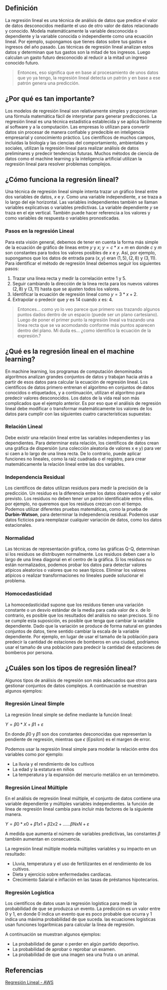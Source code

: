 ## Definición

La regresión lineal es una técnica de análisis de datos que predice el valor de datos desconocidos mediante el uso de otro valor de datos relacionado y conocido. Modela matemáticamente la variable desconocida o dependiente y la variable conocida o independiente como una ecuación lineal. Por ejemplo, supongamos que tienes datos sobre tus gastos e ingresos del año pasado. Las técnicas de regresión lineal analizan estos datos y determinan que tus gastos son la mitad de tos ingresos. Luego calculan un gasto futuro desconocido al reducir a la mitad un ingreso conocido futuro.

> Entonces, eso significa que en base al procesamiento de unos datos que yo ya tengo, la regresión lineal detecta un patrón y en base a ese patrón genera una predicción.

## ¿Por qué es tan importante?

Los modelos de regresión lineal son relativamente simples y proporcionan una fórmula matemática fácil de interpretar para generar predicciones. La regresión lineal es una técnica estadística establecida y se aplica fácilmente al software y a la computación. Las empresas lo utilizan para convertir datos sin procesar de manera confiable y predecible en inteligencia empresarial y conocimiento práctico. Los científicos de muchos campos, incluidas la biología y las ciencias del comportamiento, ambientales y sociales, utilizan la regresión lineal para realizar análisis de datos preliminares y predecir tendencias futuras. Muchos métodos de ciencia de datos como el machine learning y la inteligencia artificial utilizan la regresión lineal para resolver problemas complejos.

## ¿Cómo funciona la regresión lineal?

Una técnica de regresión lineal simple intenta trazar un gráfico lineal entre dos variables de datos, $x$ e $y$. Como una variable independiente, $x$ se traza a lo largo del eje horizontal. Las variables independientes también se llaman variables explicativas o variables predictivas. La variable dependiente $y$ se traza en el eje vertical. También puede hacer referencia a los valores y como variables de respuesta o variables pronosticadas.

### Pasos en la regresión Lineal

Para esta visión general, debemos de tener en cuenta la forma más simple de la ecuación de gráfico de líneas entre $y$ y $x$; $y = c*x+m$ en donde $c$ y $m$ son constantes para todos los valores posibles de $x$ e $y$. Así, por ejemplo, supongamos que los datos de entrada para $(x,y)$ eran $(1,5), (2,8)$ y $(3,11)$. Para identificar el método de regresión lineal debemos seguir los siguientes pasos:

1. Trazar una línea recta y medir la correlación entre 1 y 5.
2. Seguir cambiando la dirección de la linea recta para los nuevos valores $(2,8)$ y $(3,11)$ hasta que se ajusten todos los valores.
3. Identificar la ecuación de regresión lineal como $y = 3*x+2$.
4. Extrapolar o predecir que $y$ es 14 cuando $x$ es: 4.


> Entonces... como yo lo veo parece que primero vas trazando algunos puntos dados dentro de un espacio (puede ser un plano cartesiano). Luego de poner el primer punto la regresión lineal va trazando una linea recta que se va acomodando conforme más puntos aparecen dentro del plano. Mi duda es... ¿como identifico la ecuación de la expresión.?

## ¿Qué es la regresión lineal en el machine learning?

En machine learning, los programas de computación denominados algoritmos analizan grandes conjuntos de datos y trabajan hacia atrás a partir de esos datos para calcular la ecuación de regresión lineal. Los científicos de datos primero entrenan el algoritmo en conjuntos de datos conocidos o etiquetados, y a continuación, utilizan el algoritmo para predecir valores desconocidos. Los datos de la vida real son más complicados que el ejemplo anterior. Es por eso que el análisis de regresión lineal debe modificar o transformar matemáticamente los valores de los datos para cumplir con las siguientes cuatro características supuestas:

### Relación Lineal

Debe existir una relación lineal entre las variables independientes y las dependientes. Para determinar esta relación, los científicos de datos crean una gráfica de dispersión (una colección aleatoria de valores x e y) para ver si caen a lo largo de una línea recta. De lo contrario, puede aplicar funciones no lineales, como la raíz cuadrada o el registro, para crear matemáticamente la relación lineal entre las dos variables.

### Independencia Residual

Los científicos de datos utilizan residuos para medir la precisión de la predicción. Un residuo es la diferencia entre los datos observados y el valor previsto. Los residuos no deben tener un patrón identificable entre ellos. por ejemplo, no queremos que los residuos crezcan con el tiempo. Podemos utilizar diferentes pruebas matemáticas, como la prueba de **Durbin-Watson**, para determinar la independencia residual. Podemos usar datos ficticios para reemplazar cualquier variación de datos, como los datos estacionales.

### Normalidad

Las técnicas de representación gráfica, como las gráficas Q-Q, determinan si los residuos se distribuyen normalmente. Los residuos deben caer a lo largo de una línea diagonal en el centro de la gráfica. Si los residuos no están normalizados, podemos probar los datos para detectar valores atípicos aleatorios o valores que no sean típicos. Eliminar los valores atípicos o realizar transformaciones no lineales puede solucionar el problema.

### Homocedasticidad

La homocedasticidad supone que los residuos tienen una variación constante o un desvío estándar de la media para cada valor de x. de lo contrario, es posible que los resultados del análisis no sean precisos. Si no se cumple esta suposición, es posible que tenga que cambiar la variable dependiente. Dado que la variación se produce de forma natural en grandes conjuntos de datos, tiene sentido cambiar la escala de la variable dependiente. Por ejemplo, en lugar de usar el tamaño de la población para predecir la cantidad de estaciones de bomberos en una ciudad, podríamos usar el tamaño de una población para predecir la cantidad de estaciones de bomberos por persona.

## ¿Cuáles son los tipos de regresión lineal?

Algunos tipos de análisis de regresión son más adecuados que otros para gestionar conjuntos de datos complejos. A continuación se muestran algunos ejemplos:

### Regresión Lineal Simple

La regresión lineal simple se define mediante la función lineal:

$Y= β0*X + β1 + ε$

En donde $\beta0$ y $\beta1$ son dos constantes desconocidas que representan la pendiente de regresión, mientras que $\epsilon$ (Epsilon) es el margen de error.

Podemos usar la regresión lineal simple para modelar la relación entre dos variables como por ejemplo:

- La lluvia y el rendimiento de los cultivos
- La edad y la estatura en niños
- La temperatura y la expansión del mercurio metálico en un termómetro.

### Regresión Lineal Múltiple

En el análisis de regresión lineal múltiple, el conjunto de datos contiene una variable dependiente y múltiples variables independientes. la función de linea de regresión lineal cambia para incluir más factores de la siguiente manera.

$Y = β0*x0 + β1x1 + β2x2+…… βNxN+ ε$

A medida que aumenta el número de variables predictivas, las constantes $\beta$ también aumentan en consecuencia.

La regresión lineal múltiple modela múltiples variables y su impacto en un resultado:

- Lluvia, temperatura y el uso de fertilizantes en el rendimiento de los cultivos.
- Dieta y ejercicio sobre enfermedades cardíacas.
- Crecimiento Salarial e inflación en las tasas de préstamos hipotecarios.

### Regresión Logística

Los científicos de datos usan la regresión logística para medir la probabilidad de que se produzca un evento. La predicción es un valor entre 0 y 1, en donde 0 indica un evento que es poco probable que ocurra y 1 indica una máxima probabilidad de que suceda. las ecuaciones logísticas usan funciones logarítmicas para calcular la línea de regresión.

A continuación se muestran algunos ejemplos:

- La probabilidad de ganar o perder en algún partido deportivo.
- La probabilidad de aprobar o reprobar un examen.
- La probabilidad de que una imagen sea una fruta o un animal.


## Referencias

[Regresión Lineal - AWS](https://aws.amazon.com/es/what-is/linear-regression/#:~:text=La%20regresi%C3%B3n%20lineal%20es%20una%20t%C3%A9cnica%20estad%C3%ADstica%20establecida%20y%20se,inteligencia%20empresarial%20y%20conocimiento%20pr%C3%A1ctico.)